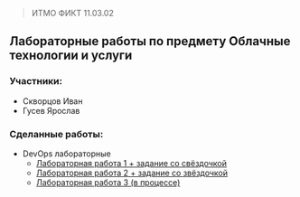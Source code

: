 > ИТМО ФИКТ 11.03.02

## Лабораторные работы по предмету Облачные технологии и услуги

### Участники:

* Скворцов Иван
* Гусев Ярослав

### Сделанные работы:
* DevOps лабораторные
    * [Лабораторная работа 1 + задание со свёздочкой](./DevOps_labs/Lab1/README.md)
    * [Лабораторная работа 2 + задание со звёздочкой](./DevOps_labs/Lab2/README.md)
    * [Лабораторная работа 3 (в процессе)](./DevOps_labs/Lab3/README.md)